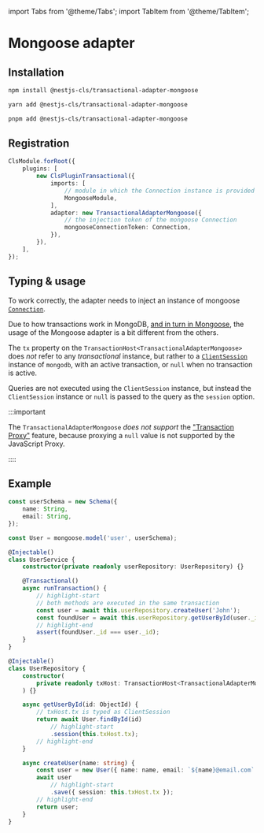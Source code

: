 import Tabs from '@theme/Tabs';
import TabItem from '@theme/TabItem';

# Mongoose adapter

## Installation

<Tabs>
<TabItem value="npm" label="npm" default>

```bash
npm install @nestjs-cls/transactional-adapter-mongoose
```

</TabItem>
<TabItem value="yarn" label="yarn">

```bash
yarn add @nestjs-cls/transactional-adapter-mongoose
```

</TabItem>
<TabItem value="pnpm" label="pnpm">

```bash
pnpm add @nestjs-cls/transactional-adapter-mongoose
```

</TabItem>
</Tabs>

## Registration

```ts
ClsModule.forRoot({
    plugins: [
        new ClsPluginTransactional({
            imports: [
                // module in which the Connection instance is provided
                MongooseModule,
            ],
            adapter: new TransactionalAdapterMongoose({
                // the injection token of the mongoose Connection
                mongooseConnectionToken: Connection,
            }),
        }),
    ],
});
```

## Typing & usage

To work correctly, the adapter needs to inject an instance of mongoose [`Connection`](<https://mongoosejs.com/docs/api/connection.html#Connection()>).

Due to how transactions work in MongoDB, [and in turn in Mongoose](https://mongoosejs.com/docs/transactions.html), the usage of the Mongoose adapter is a bit different from the others.

The `tx` property on the `TransactionHost<TransactionalAdapterMongoose>` does _not_ refer to any _transactional_ instance, but rather to a [`ClientSession`](https://mongodb.github.io/node-mongodb-native/6.7/classes/ClientSession.html) instance of `mongodb`, with an active transaction, or `null` when no transaction is active.

Queries are not executed using the `ClientSession` instance, but instead the `ClientSession` instance or `null` is passed to the query as the `session` option.

:::important

The `TransactionalAdapterMongoose` _does not support_ the ["Transaction Proxy"](./index.md#using-the-injecttransaction-decorator) feature, because proxying a `null` value is not supported by the JavaScript Proxy.

::::

## Example

```ts title="database.schemas.ts"
const userSchema = new Schema({
    name: String,
    email: String,
});

const User = mongoose.model('user', userSchema);
```

```ts title="user.service.ts"
@Injectable()
class UserService {
    constructor(private readonly userRepository: UserRepository) {}

    @Transactional()
    async runTransaction() {
        // highlight-start
        // both methods are executed in the same transaction
        const user = await this.userRepository.createUser('John');
        const foundUser = await this.userRepository.getUserById(user._id);
        // highlight-end
        assert(foundUser._id === user._id);
    }
}
```

```ts title="user.repository.ts"
@Injectable()
class UserRepository {
    constructor(
        private readonly txHost: TransactionHost<TransactionalAdapterMongoose>,
    ) {}

    async getUserById(id: ObjectId) {
        // txHost.tx is typed as ClientSession
        return await User.findById(id)
            // highlight-start
            .session(this.txHost.tx);
        // highlight-end
    }

    async createUser(name: string) {
        const user = new User({ name: name, email: `${name}@email.com` });
        await user
            // highlight-start
            .save({ session: this.txHost.tx });
        // highlight-end
        return user;
    }
}
```
